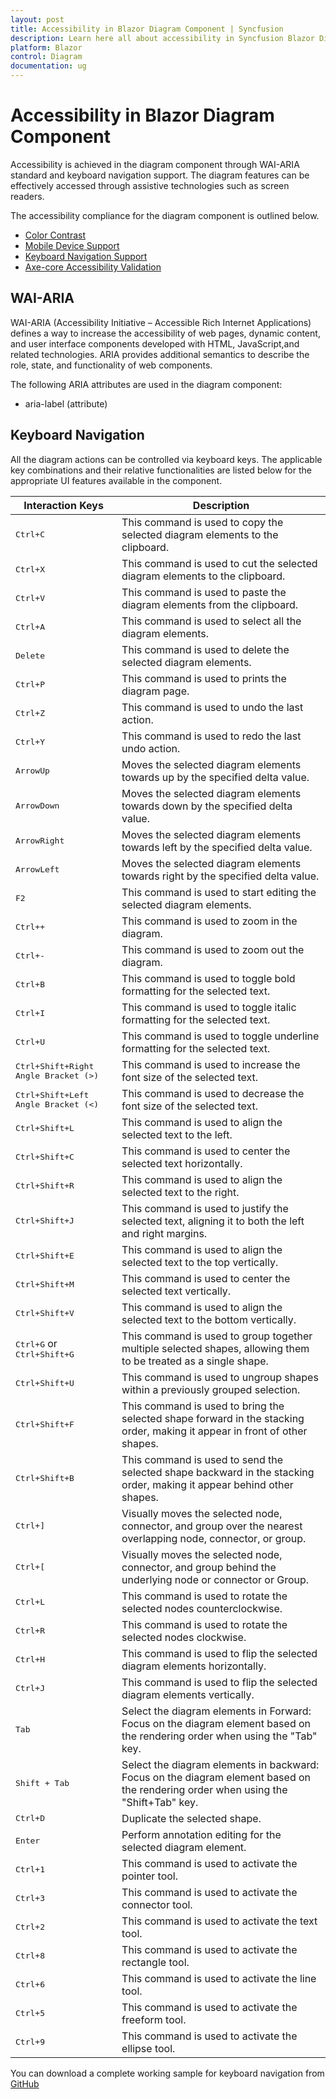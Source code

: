 ```yaml
---
layout: post
title: Accessibility in Blazor Diagram Component | Syncfusion
description: Learn here all about accessibility in Syncfusion Blazor Diagram component and more.
platform: Blazor
control: Diagram 
documentation: ug
---
```


# Accessibility in Blazor Diagram Component

Accessibility is achieved in the diagram component through WAI-ARIA standard and keyboard navigation support. The diagram features can be effectively accessed through assistive technologies such as screen readers.

The accessibility compliance for the diagram component is outlined below.

* [Color Contrast](../common/accessibility#color-contrast)
* [Mobile Device Support](../common/accessibility#mobile-device-support)
* [Keyboard Navigation Support](../common/accessibility#keyboard-navigation-support)
* [Axe-core Accessibility Validation](../common/accessibility#ensuring-accessibility)

## WAI-ARIA

WAI-ARIA (Accessibility Initiative – Accessible Rich Internet Applications) defines a way to increase the accessibility of web pages, dynamic content, and user interface components developed with HTML, JavaScript,and related technologies. ARIA provides additional semantics to describe the role, state, and functionality of web components.

The following ARIA attributes are used in the diagram component:

* aria-label (attribute)


## Keyboard Navigation

All the diagram actions can be controlled via keyboard keys. The applicable key combinations and their relative functionalities are listed below for the appropriate UI features available in the component.


Interaction Keys |Description
-----|-----
<kbd>Ctrl+C</kbd> | This command is used to copy the selected diagram elements to the clipboard.
<kbd>Ctrl+X</kbd> | This command is used to cut the selected diagram elements to the clipboard.
<kbd>Ctrl+V</kbd> | This command is used to paste the diagram elements from the clipboard.
<kbd>Ctrl+A</kbd> | This command is used to select all the diagram elements.
<kbd>Delete</kbd> | This command is used to delete the selected diagram elements.
<kbd>Ctrl+P</kbd> | This command is used to prints the diagram page.
<kbd>Ctrl+Z</kbd> | This command is used to undo the last action.
<kbd>Ctrl+Y</kbd> | This command is used to redo the last undo action.
<kbd>ArrowUp</kbd> | Moves the selected diagram elements towards up by the specified delta value.
<kbd>ArrowDown</kbd> | Moves the selected diagram elements towards down by the specified delta value.
<kbd>ArrowRight</kbd> | Moves the selected diagram elements towards left by the specified delta value.
<kbd>ArrowLeft</kbd> | Moves the selected diagram elements towards right by the specified delta value.
<kbd>F2</kbd> | This command is used to start editing the selected diagram elements.
<kbd>Ctrl++</kbd> | This command is used to zoom in the diagram.
<kbd>Ctrl+-</kbd> | This command is used to zoom out the diagram.
<kbd>Ctrl+B</kbd> | This command is used to toggle bold formatting for the selected text.
<kbd>Ctrl+I</kbd> | This command is used to toggle italic formatting for the selected text.
<kbd>Ctrl+U</kbd> | This command is used to toggle underline formatting for the selected text.
<kbd>Ctrl+Shift+Right Angle Bracket (>)</kbd> | This command is used to increase the font size of the selected text.
<kbd>Ctrl+Shift+Left Angle Bracket (<)</kbd> | This command is used to decrease the font size of the selected text.
<kbd>Ctrl+Shift+L</kbd> | This command is used to align the selected text to the left.
<kbd>Ctrl+Shift+C</kbd> | This command is used to center the selected text horizontally.
<kbd>Ctrl+Shift+R</kbd> | This command is used to align the selected text to the right.
<kbd>Ctrl+Shift+J</kbd> | This command is used to justify the selected text, aligning it to both the left and right margins.
<kbd>Ctrl+Shift+E</kbd> | This command is used to align the selected text to the top vertically. 
<kbd>Ctrl+Shift+M</kbd> | This command is used to center the selected text vertically.
<kbd>Ctrl+Shift+V</kbd> | This command is used to align the selected text to the bottom vertically.
<kbd>Ctrl+G</kbd> or <kbd>Ctrl+Shift+G</kbd> | This command is used to group together multiple selected shapes, allowing them to be treated as a single shape.
<kbd>Ctrl+Shift+U</kbd> | This command is used to ungroup shapes within a previously grouped selection.
<kbd>Ctrl+Shift+F</kbd> | This command is used to bring the selected shape forward in the stacking order, making it appear in front of other shapes.
<kbd>Ctrl+Shift+B</kbd> | This command is used to send the selected shape backward in the stacking order, making it appear behind other shapes.
<kbd>Ctrl+]</kbd> | Visually moves the selected node, connector, and group over the nearest overlapping node, connector, or group.
<kbd>Ctrl+[</kbd> | Visually moves the selected node, connector, and group behind the underlying node or connector or Group.
<kbd>Ctrl+L</kbd> | This command is used to rotate the selected nodes counterclockwise.
<kbd>Ctrl+R</kbd> | This command is used to rotate the selected nodes clockwise.
<kbd>Ctrl+H</kbd> | This command is used to flip the selected diagram elements horizontally.
<kbd>Ctrl+J</kbd> | This command is used to flip the selected diagram elements vertically.
<kbd>Tab</kbd> | Select the diagram elements in Forward: Focus on the diagram element based on the rendering order when using the "Tab" key.
<kbd>Shift + Tab</kbd> | Select the diagram elements in backward: Focus on the diagram element based on the rendering order when using the "Shift+Tab" key.
<kbd>Ctrl+D</kbd> | Duplicate the selected shape.
<kbd>Enter</kbd> | Perform annotation editing for the selected diagram element.
<kbd>Ctrl+1</kbd> | This command is used to activate the pointer tool.
<kbd>Ctrl+3</kbd> | This command is used to activate the connector tool.
<kbd>Ctrl+2</kbd> | This command is used to activate the text tool.
<kbd>Ctrl+8</kbd> | This command is used to activate the rectangle tool.
<kbd>Ctrl+6</kbd> | This command is used to activate the line tool.
<kbd>Ctrl+5</kbd> | This command is used to activate the freeform tool.
<kbd>Ctrl+9</kbd> | This command is used to activate the ellipse tool.

You can download a complete working sample for keyboard navigation from [GitHub](https://github.com/SyncfusionExamples/Blazor-Diagram-Examples/tree/master/UG-Samples/Accessibility/KeyBoardNavigation)
